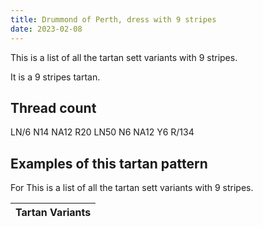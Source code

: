 ```yaml
---
title: Drummond of Perth, dress with 9 stripes
date: 2023-02-08
---
```

This is a list of all the tartan sett variants with 9 stripes.

It is a 9 stripes tartan.


## Thread count
LN/6 N14 NA12 R20 LN50 N6 NA12 Y6 R/134

## Examples of this tartan pattern
For This is a list of all the tartan sett variants with 9 stripes.

| Tartan Variants |
|---------------|
